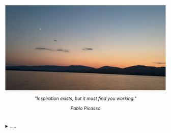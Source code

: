 <img src=IMG_7279.JPG />

<div align="center">
<p><i>"Inspiration exists, but it must find you working."<i></p>
</div>

<div align="center">
<p>Pablo Picasso</p>
</div>

#

<div align="left">
<details>
<summary>.....</summary>
</details>
</div>
